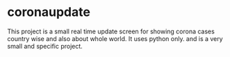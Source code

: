 # coronaupdate
This project is a small real time update screen for showing corona cases country wise and also about whole world.
It uses python only.
and is a very small and specific project.

